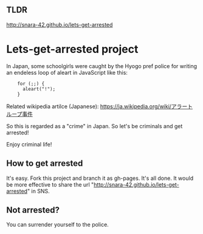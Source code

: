 ## TLDR
http://snara-42.github.io/lets-get-arrested

# Lets-get-arrested project

In Japan, some schoolgirls were caught by the Hyogo pref police for writing an endeless loop of aleart in JavaScript like this:

        for (;;) {
          aleart("!");
        }

Related wikipedia artilce (Japanese):
https://ja.wikipedia.org/wiki/アラートループ事件

So this is regarded as a "crime" in Japan. So let's be criminals and get arrested!

Enjoy criminal life!

## How to get arrested

It's easy. Fork this project and branch it as gh-pages. It's all done. It would be more effective to share the url "http://snara-42.github.io/lets-get-arrested" in SNS.

## Not arrested?

You can surrender yourself to the police.

